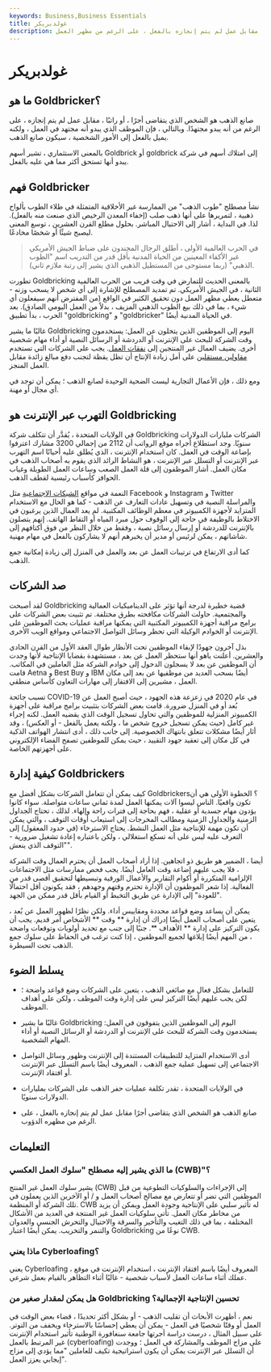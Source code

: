 ```yaml
---
keywords: Business,Business Essentials
title: غولدبريكر
description: صانع الذهب هو الشخص الذي يتقاضى أجرًا مقابل عمل لم يتم إنجازه بالفعل ، على الرغم من مظهر العمل.
---
```


# غولدبريكر
## ما هو Goldbricker؟

صانع الذهب هو الشخص الذي يتقاضى أجرًا ، أو راتبًا ، مقابل عمل لم يتم إنجازه ، على الرغم من أنه يبدو مجتهدًا. وبالتالي ، فإن الموظف الذي يبدو أنه مجتهد في العمل ، ولكنه يميل بالفعل إلى الأمور الشخصية ، سيكون صانع الذهب.

بالمعنى الاستثماري ، تشير أسهم Goldbrick أو goldbrick إلى امتلاك أسهم في شركة يبدو أنها تستحق أكثر مما هي عليه بالفعل.

## فهم Goldbricker

نشأ مصطلح "طوب الذهب" من الممارسة غير الأخلاقية المتمثلة في طلاء الطوب بألواح ذهبية ، لتمريرها على أنها ذهب صلب (إخفاء المعدن الرخيص الذي صنعت منه بالفعل). لذا. في البداية ، أشار إلى الاحتيال المباشر. بحلول مطلع القرن العشرين ، توسع المعنى ليصبح شيئًا أو شخصًا مخادعًا.

> في الحرب العالمية الأولى ، أطلق الرجال المجندون على ضباط الجيش الأمريكي غير الأكفاء المعينين من الحياة المدنية بأقل قدر من التدريب اسم "الطوب الذهبي" (ربما مستوحى من المستطيل الذهبي الذي يشير إلى رتبة ملازم ثاني).

>

تطورت Goldbricking بالمعنى الحديث للتمارض في وقت قريب من الحرب العالمية الثانية ، في الجيش الأمريكي. تم تمديد المصطلح للإشارة إلى أي شخص لا يسحب وزنه - متعطل يعطي مظهر العمل دون تحقيق الكثير في الواقع (من المفترض أنهم سيفعلون أي شيء ، بما في ذلك بيع الطوب الذهبي المزيف ، بدلاً من العمل اليومي الصادق). بعد الحرب ، بدأ تطبيق "goldbricking" و "goldbricker" في الحياة المدنية أيضًا.

غالبًا ما يشير Goldbricking اليوم إلى الموظفين الذين يتخلون عن العمل: يستخدمون وقت الشركة للبحث على الإنترنت أو الدردشة أو الرسائل النصية أو أداء مهام شخصية أخرى. يضيف العمال غير المنتجين إلى [نفقات العمل](/businessexpenses). يجب على الشركات التي تستخدم [مقاولين مستقلين](/independent-contractor) على أمل زيادة الإنتاج أن تظل يقظة لتجنب دفع مبالغ زائدة مقابل العمل المنجز.

ومع ذلك ، فإن الأعمال التجارية ليست الضحية الوحيدة لصانع الذهب ؛ يمكن أن توجد في أي مجال أو مهنة.

## التهرب عبر الإنترنت هو Goldbricking

في الولايات المتحدة ، يُقدَّر أن تتكلف شركة Goldbricking الشركات مليارات الدولارات سنويًا. وجد استطلاع أجراه موقع الرواتب أن 2112 من إجمالي 3200 مشارك اعترفوا بإضاعة الوقت في العمل. كان استخدام الإنترنت ، الذي يُطلق عليه أحيانًا اسم التهرب عبر الإنترنت أو التسلل عبر الإنترنت ، هو النشاط الرائد الذي يقوم به أصحاب الذهب في مكان العمل. أشار الموظفون إلى قلة العمل الصعب وساعات العمل الطويلة وغياب الحوافز كأسباب رئيسية لقطف الذهب.

النعمة في مواقع [الشبكات الاجتماعية](/social-networking) مثل Facebook و Instagram و Twitter والمراسلة النصية في وتسهيل عادات التعارف عن الذهب - كما هو الحال مع الاستخدام المتزايد لأجهزة الكمبيوتر في معظم الوظائف المكتبية. لم يعد العمال الذين يرغبون في الاختلاط بالوظيفة في حاجة إلى الوقوف حول مبرد المياه أو التقاط الهاتف. إنهم يتصلون بالإنترنت للدردشة أو إرسال رسائل نصية ، وفقط من خلال النظر من فوق أكتافهم إلى شاشاتهم ، يمكن لرئيس أو مدير أن يخبرهم أنهم لا يشاركون بالفعل في مهام مهنية.

كما أدى الارتفاع في ترتيبات العمل عن بعد والعمل في المنزل إلى زيادة إمكانية جمع الذهب.

## صد الشركات

لقد أصبحت Goldbricking قضية خطيرة لدرجة أنها تؤثر على الديناميكيات العمالية والمجتمعية. حاولت الشركات مكافحته بطرق مختلفة. تم تثبيت بعض الشركات على برامج مراقبة أجهزة الكمبيوتر المكتبية التي يمكنها مراقبة عمليات بحث الموظفين على الإنترنت أو الخوادم الوكيلة التي تحظر وسائل التواصل الاجتماعي ومواقع الويب الأخرى.

بذل آخرون جهودًا لإبقاء الموظفين تحت الأنظار طوال العقد الأول من القرن الحادي والعشرين. أعلنت ياهو أنها ستحظر العمل عن بعد ، مستشهدة بقضايا الإنتاجية لأنها وجدت أن الموظفين عن بعد لا يسجلون الدخول إلى خوادم الشركة مثل العاملين في المكاتب. قامت Aetna و Best Buy و IBM أيضًا بسحب العديد من موظفيها عن بعد إلى مكان العمل ، مشيرين إلى الافتقار إلى مهارات التعاون كأساس منطقي.

تسبب جائحة COVID-19 في عام 2020 في زعزعة هذه الجهود ، حيث أصبح العمل عن بُعد أو في المنزل ضرورة. قامت بعض الشركات بتثبيت برامج مراقبة على أجهزة الكمبيوتر المنزلية للموظفين والتي تحاول تسجيل الوقت الذي يقضيه العمل. لكنه إجراء غير كامل (حيث يمكن تسجيل خروج شخص ما ، ولكنه يعمل بالفعل - أو العكس) ، وقد أثار أيضًا مشكلات تتعلق بانتهاك الخصوصية. إلى جانب ذلك ، أدى انتشار الهواتف الذكية في كل مكان إلى تعقيد جهود التقييد ، حيث يمكن للموظفين تصفح الفضاء الإلكتروني على أجهزتهم الخاصة.

## كيفية إدارة Goldbrickers

كيف يمكن أن تتعامل الشركات بشكل أفضل مع Goldbrickers؟ الخطوة الأولى هي أن تكون واقعيًا. الناس ليسوا آلات يمكنها العمل لمدة ثماني ساعات متواصلة. سواء كانوا يؤدون مهام جسدية أو عقلية ، فهم بحاجة إلى فترات راحة وإلهاء. لذلك ، تحتاج الجداول الزمنية والجداول الزمنية ومطالب المخرجات إلى استيعاب أوقات التوقف ، والتي يمكن أن تكون مهمة للإنتاجية مثل العمل النشط. يحتاج الاسترخاء (في حدود المعقول) إلى التعرف عليه ليس على أنه تسكع استغلالي ، ولكن باعتباره إعادة تشغيل ضرورية - "التوقف الذي ينعش".

أيضا ، الضمير هو طريق ذو اتجاهين. إذا أراد أصحاب العمل أن يحترم العمال وقت الشركة ، فلا يجب عليهم إضاعة وقت العامل أيضًا. يجب فحص ممارسات مثل الاجتماعات الإلزامية المتكررة أو أكوام التقارير والأعمال الورقية وتبسيطها لتحقيق أقصى قدر من الفعالية. إذا شعر الموظفون أن الإدارة تحترم وقتهم وجهدهم ، فقد يكونون أقل احتمالًا "للعودة" إلى الإدارة عن طريق التخبط أو القيام بأقل قدر ممكن من الجهد.

يمكن أن يساعد وضع قواعد محددة ومقاييس أداء. ولكن نظرًا لظهور العمل عن بُعد ، يتعين على أصحاب العمل أيضًا إدراك أن إدارة ** وقت ** الأشخاص أمر قديم. يجب أن يكون التركيز على إدارة ** الأهداف **. جنبًا إلى جنب مع تحديد أولويات وتوقعات واضحة ، من المهم أيضًا إبلاغها لجميع الموظفين ، إذا كنت ترغب في الحفاظ على سلوك جمع الذهب تحت السيطرة.

## يسلط الضوء

- للتعامل بشكل فعال مع صائغي الذهب ، يتعين على الشركات وضع قواعد واضحة ؛ لكن يجب عليهم أيضًا التركيز ليس على إدارة وقت الموظف ، ولكن على أهداف الموظف.

- غالبًا ما يشير Goldbricking اليوم إلى الموظفين الذين يتفوقون في العمل: يستخدمون وقت الشركة للبحث على الإنترنت أو الدردشة أو الرسائل النصية أو أداء المهام الشخصية.

- أدى الاستخدام المتزايد للتطبيقات المستندة إلى الإنترنت وظهور وسائل التواصل الاجتماعي إلى تسهيل عملية جمع الذهب ، المعروف أيضًا باسم التسلل عبر الإنترنت أو افتقاد الإنترنت.

- في الولايات المتحدة ، تقدر تكلفة عمليات حفر الذهب على الشركات بمليارات الدولارات سنويًا.

- صانع الذهب هو الشخص الذي يتقاضى أجرًا مقابل عمل لم يتم إنجازه بالفعل ، على الرغم من مظهره الدؤوب.

## التعليمات

### ما الذي يشير إليه مصطلح "سلوك العمل العكسي (CWB)"؟

يشير سلوك العمل غير المنتج (CWB) إلى الإجراءات والسلوكيات التطوعية من قبل الموظفين التي تضر أو تتعارض مع مصالح أصحاب العمل و / أو الآخرين الذين يعملون في تلك الشركة أو المنظمة. CWB له تأثير سلبي على الإنتاجية وجودة العمل ويمكن أن يزيد من مخاطر مكان العمل. تأتي سلوكيات العمل غير المنتجة في العديد من الأشكال المختلفة ، بما في ذلك التغيب والتأخير والسرقة والاحتيال والتحرش الجنسي والعدوان والتنمر والتخريب. يمكن أيضًا اعتبار Goldbricking نوعًا من CWB.

### ماذا يعني Cyberloafing؟

يعني Cyberloafing ، المعروف أيضًا باسم افتقاد الإنترنت ، استخدام الإنترنت في موقع عملك أثناء ساعات العمل لأسباب شخصية - غالبًا أثناء التظاهر بالقيام بعمل شرعي.

### هل يمكن لمقدار صغير من Goldbricking تحسين الإنتاجية الإجمالية؟

نعم ، أظهرت الأبحاث أن تقليب الذهب - أو بشكل أكثر تحديدًا ، قضاء بعض الوقت في العمل أو وقتًا شخصيًا في العمل - يمكن أن يعطي إحساسًا بالاسترخاء ويخفف من التوتر. على سبيل المثال ، درست دراسة أجرتها جامعة سنغافورة الوطنية تأثير استخدام الإنترنت غير المرتبط بالعمل (cyberloafing) على مزاج الموظف والمشاركة في العمل ؛ ووجدت أن التسلل عبر الإنترنت يمكن أن يكون استراتيجية تكيف للعاملين "مما يؤدي إلى مزاج إيجابي يعزز العمل".

